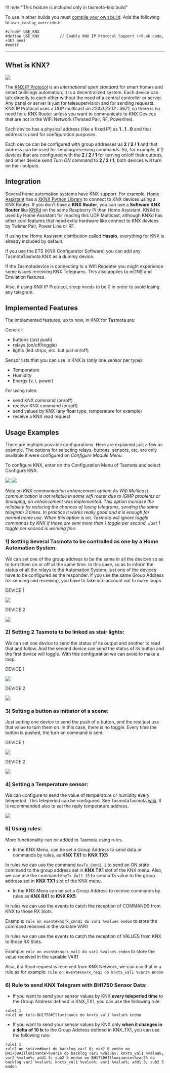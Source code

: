 !!! note "This feature is included only in tasmota-knx build"     

To use in other builds you must [compile your own build](Compile-your-build). Add the following to `user_config_override.h`:
```
#ifndef USE_KNX
#define USE_KNX         // Enable KNX IP Protocol Support (+9.4k code, +3k7 mem)
#endif
```
----
## What is KNX?

[<img src="https://www.knx.org/wGlobal/wGlobal/layout/images/knx-logo.png" />](https://www.knx.org/knx-en/for-professionals/index.php)

The [KNX IP Protocol](https://en.wikipedia.org/wiki/KNX_(standard)) is an _international open standard_ for smart homes and smart buildings automation. It is a decentralized system. Each device can talk directly to each other without the need of a central controller or server. Any panel or server is just for telesupervision and for sending requests. KNX IP Protocol uses a UDP multicast on _224.0.23.12 : 3671_, so there is no need for a KNX Router unless you want to communicate to KNX Devices that are not in the WIFI Network (Twisted Pair, RF, Powerline).

Each device has a physical address (like a fixed IP) as **1 . 1 . 0** and that address is used for configuration purposes.

Each device can be configured with group addresses as **2 / 2 / 1** and that address can be used for sending/receiving commands.
So, for example, if 2 devices that are configured with the **2 / 2 / 1** for turning on/off their outputs, and other device send _Turn ON_ command to **2 / 2 / 1**, both devices will turn on their outputs.

## Integration

Several home automation systems have KNX support. For example, [Home Assistant](https://github.com/home-assistant/home-assistant) has a [XKNX Python Library](https://github.com/XKNX/xknx) to connect to KNX devices using a KNX Router. If you don't have a **KNX Router**, you can use a **Software KNX Router** like [KNXd](https://github.com/knxd/knxd) on the same Raspberry Pi than Home Assistant. KNXd is used by Home Assistant for reading this UDP Multicast, although KNXd has other cool features that need extra hardware like connect to KNX devices by Twister Pair, Power Line or RF.

If using the Home Assistant distribution called **Hassio**, everything for KNX is already included by default.

If you use the ETS (KNX Configurator Software) you can add any TasmotaTasmota KNX as a dummy device.

If the Tasmotadevice is connecting to a Wifi Repeater you might experience some issues receiving KNX Telegrams. This also applies to mDNS and Emulation features.

Also, if using KNX IP Protocol, sleep needs to be 0 in order to avoid losing any telegram.

## Implemented Features 

The implemented features, up to now, in KNX for Tasmota are:

General:
* buttons (just push)
* relays (on/off/toggle)
* lights (led strips, etc. but just on/off)

Sensor lists that you can use in KNX is (only one sensor per type):
* Temperature
* Humidity
* Energy (v, i, power)

For using rules:
* send KNX command (on/off)
* receive KNX command (on/off)
* send values by KNX (any float type, temperature for example)
* receive a KNX read request

## Usage Examples ##

There are multiple possible configurations. Here are explained just a few as example. The options for selecting relays, buttons, sensors, etc. are only available if were configured on _Configure Module Menu_.

To configure KNX, enter on the Configuration Menu of Tasmota and select Configure KNX.

<img src="https://github.com/ascillato/Tasmota_KNX/raw/development/.github/Config_Menu.jpg" />
<img src="https://github.com/ascillato/Tasmota_KNX/raw/development/.github/KNX_menu.jpg" />

_Note on KNX communication enhancement option: As Wifi Multicast communication is not reliable in some wifi router due to IGMP problems or Snooping, an enhancement was implemented. This option increase the reliability by reducing the chances of losing telegrams, sending the same telegram 3 times. In practice it works really good and it is enough for normal home use. When this option is on, Tasmota will ignore toggle commands by KNX if those are sent more than 1 toggle per second. Just 1 toggle per second is working fine._


### 1) Setting Several Tasmota to be controlled as one by a Home Automation System: ###

We can set one of the group address to be the same in all the devices so as to turn them on or off at the same time.
In this case, so as to inform the status of all the relays to the Automation System, just one of the devices have to be configured as the responder. If you use the same Group Address for sending and receiving, you have to take into account not to make loops.

DEVICE 1

<img src="https://github.com/ascillato/Tasmota_KNX/raw/development/.github/1.jpg" />

DEVICE 2

<img src="https://github.com/ascillato/Tasmota_KNX/raw/development/.github/2.jpg" />

### 2) Setting 2 Tasmota to be linked as stair lights: ###

We can set one device to send the status of its output and another to read that and follow. And the second device can send the status of its button and the first device will toggle. With this configuration we can avoid to make a loop.

DEVICE 1

<img src="https://github.com/ascillato/Tasmota_KNX/raw/development/.github/3.jpg" />

DEVICE 2

<img src="https://github.com/ascillato/Tasmota_KNX/raw/development/.github/4.jpg" />

### 3) Setting a button as initiator of a scene:

Just setting one device to send the push of a button, and the rest just use that value to turn them on. In this case, there is no toggle. Every time the button is pushed, the turn on command is sent.

DEVICE 1

<img src="https://github.com/ascillato/Tasmota_KNX/raw/development/.github/5.jpg" />

DEVICE 2

<img src="https://github.com/ascillato/Tasmota_KNX/raw/development/.github/6.jpg" />

### 4) Setting a Temperature sensor:

We can configure to send the value of temperature or humidity every teleperiod. This teleperiod can be configured. See TasmotaTasmota [wiki](Commands.md). It is recommended also to set the reply temperature address.

<img src="https://github.com/ascillato/Tasmota_KNX/raw/development/.github/7.jpg" />

### 5) Using rules: ###

More functionality can be added to Tasmota using rules.

* In the KNX Menu, can be set a Group Address to send data or commands by rules, as **KNX TX1** to **KNX TX5**

In rules we can use the command ``KnxTx_Cmnd1 1`` to send an ON state command to the group address set in **KNX TX1** slot of the KNX menu.
Also, we can use the command ``KnxTx_Val1 15`` to send a 15 value to the group address set in **KNX TX1** slot of the KNX menu.

* In the KNX Menu can be set a Group Address to receive commands by rules as **KNX RX1** to **KNX RX5**

In rules we can use the events to catch the reception of COMMANDS from KNX to those RX Slots.

Example: ``rule on event#knxrx_cmnd1 do var1 %value% endon`` to store the command received in the variable VAR1

In rules we can use the events to catch the reception of VALUES from KNX to those RX Slots.

Example: ``rule on event#knxrx_val1 do var1 %value% endon`` to store the value received in the variable VAR1

Also, if a Read request is received from KNX Network, we can use that in a rule as for example: ``rule on event#knxrx_req1 do knxtx_val1 %var3% endon``

### 6) Rule to send KNX Telegram with BH1750 Sensor Data: ###

* If you want to send your sensor values by KNX **every teleperiod time** to the Group Address defined in KNX_TX1, you can use the following rule:

```
rule1 1
rule1 on tele-BH1750#Illuminance do knxtx_val1 %value% endon
```

* If you want to send your sensor values by KNX only **when it changes in a delta of 10 lx** to the Group Address defined in KNX_TX1, you can use the following rule:

```
rule1 1
rule1 on system#boot do backlog var1 0; var2 0 endon on BH1750#Illuminance>%var1% do backlog var1 %value%; knxtx_val1 %value%; var2 %value%; add1 5; sub2 5 endon on BH1750#Illuminance<%var2% do backlog var2 %value%; knxtx_val1 %value%; var1 %value%; add1 5; sub2 5 endon
```

